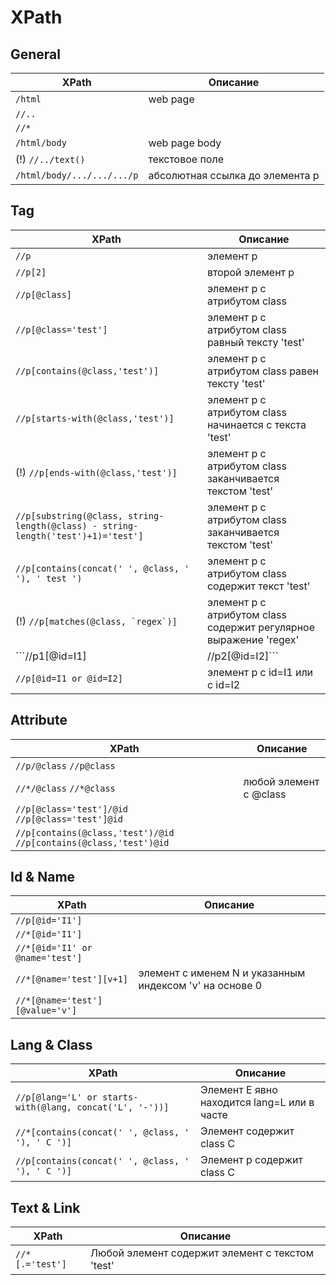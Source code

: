 # XPath

## General

| XPath | Описание |
| - | - |
| ```/html``` | web page |
| ```//..``` | |
| ```//*``` | |
| ```/html/body``` | web page body |
| (!) ```//../text()``` | текстовое поле |
| ```/html/body/.../.../.../p``` | абсолютная ссылка до элемента p |

## Tag

| XPath | Описание |
| - | - |
| ```//p``` | элемент p |
| ```//p[2]``` | второй элемент p |
| ```//p[@class]``` | элемент p с атрибутом class |
| ```//p[@class='test']``` | элемент p с атрибутом class равный тексту 'test' |
| ```//p[contains(@class,'test')]``` | элемент p с атрибутом class равен тексту 'test' |
| ```//p[starts-with(@class,'test')]``` | элемент p с атрибутом class начинается с текста 'test' |
| (!) ```//p[ends-with(@class,'test')]``` | элемент p с атрибутом class заканчивается текстом 'test' |
| ```//p[substring(@class, string-length(@class) - string-length('test')+1)='test']``` | элемент p с атрибутом class заканчивается текстом 'test' |
| ```//p[contains(concat(' ', @class, ' '), ' test ')``` | элемент p с атрибутом class содержит текст 'test' |
| (!) ```//p[matches(@class, `regex`)]``` | элемент p с атрибутом class содержит регулярное выражение 'regex' |
| ```//p1[@id=I1] | //p2[@id=I2]``` | элемент p1 с id=I1 или элемент p2 с id=I2 |
| ```//p[@id=I1 or @id=I2]``` | элемент p с id=I1 или с id=I2 |

## Attribute

| XPath | Описание |
| - | - |
| ```//p/@class``` ```//p@class``` |  |
| ```//*/@class``` ```//*@class``` | любой элемент с @class |
| ```//p[@class='test']/@id``` ```//p[@class='test']@id``` |  |
| ```//p[contains(@class,'test')/@id``` ```//p[contains(@class,'test')@id``` |  |

## Id & Name

| XPath | Описание |
| - | - |
| ```//p[@id='I1']``` |  |
| ```//*[@id='I1']``` |  |
| ```//*[@id='I1' or @name='test']``` |  |
| ```//*[@name='test'][v+1]``` | элемент с именем N и указанным индексом 'v' на основе 0 |
| ```//*[@name='test'][@value='v']``` |  |

## Lang & Class

| XPath | Описание |
| - | - |
| ```//p[@lang='L' or starts-with(@lang, concat('L', '-'))]``` | Элемент E явно находится lang=L или в часте |
| ```//*[contains(concat(' ', @class, ' '), ' C ')]``` | Элемент содержит class С |
| ```//p[contains(concat(' ', @class, ' '), ' C ')]``` | Элемент p содержит class С |

## Text & Link

| XPath | Описание |
| - | - |
| ```//*[.='test']``` | Любой элемент содержит элемент с текстом 'test' |
